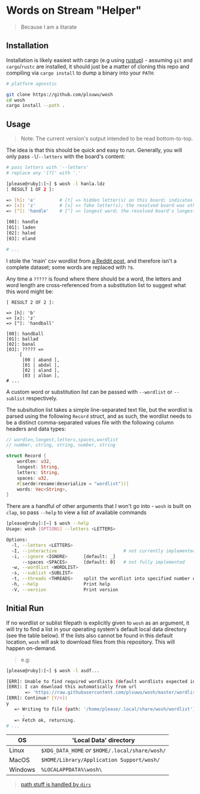 # Words on Stream "Helper"

> Because I am a litarate

## Installation

Installation is likely easiest with cargo (e.g using [rustup](https://rustup.rs/)) - assuming `git` and `cargo`/`rustc` are installed, it should
just be a matter of cloning this repo and compiling via `cargo install` to dump a binary into your `PATH`:

```bash
# platform agnostic

git clone https://github.com/plsuwu/wosh
cd wosh
cargo install --path .
```

## Usage

> Note: The current version's output intended to be read bottom-to-top.

The idea is that this should be quick and easy to run. Generally, you will only pass `-l`/`--letters` with the board's content:

```bash
# pass letters with '--letters'
# replace any '[?]' with '.'

[please@ruby]:[~] $ wosh -l hanla.ldz
[ RESULT 1 OF 2 ]:

=> [h]: 'e'         # [t] => hidden letter(s) on this board; indicates replacements for '[?]' letters
=> [x]: 'z'         # [x] => fake letter(s); the resolved board was otherwise valid without these letters
=> [^]: 'handle'    # [^] => longest word; the resolved board's longest word

[00]: handle
[01]: laden
[02]: haled
[03]: eland

# ...
```

I stole the 'main' csv wordlist from [a Reddit post](https://www.reddit.com/r/YouTubeGamers/comments/v0khwa/words_on_stream_dictionary/), and therefore isn't a complete dataset; 
some words are replaced with `?`s.

Any time a `?????` is found where there should be a word, the letters and word length are cross-referenced from a substitution list to suggest what this word might be:

```
[ RESULT 2 OF 2 ]:

=> [h]: 'b'
=> [x]: 'z'
=> [^]: 'handball'

[00]: handball
[01]: ballad
[02]: banal
[03]: ????? =>
     [
      [00 | aband ],
      [01 | abdal ],
      [02 | aland ],
      [03 | alban ],
# ...
```

A custom word or substitution list can be passed with `--wordlist` or `--sublist` respectively.

The subsitution list takes a simple line-separated text file, but the wordlist is parsed using the following `Record` struct, and as such, the wordlist needs to be a distinct 
comma-separated values file with the following column headers and data types:

```rust
// wordlen,longest,letters,spaces,wordlist
// number, string, string, number, string

struct Record {
    wordlen: u32,
    longest: String,
    letters: String,
    spaces: u32,
    #[serde(rename(deserialize = "wordlist"))]
    words: Vec<String>,
}
```

There are a handful of other arguments that I won't go into - `wosh` is built on `clap`, so pass `--help` to view a list of available commands

```bash
[please@ruby]:[~] $ wosh --help
Usage: wosh [OPTIONS] --letters <LETTERS>

Options:
  -l, --letters <LETTERS>
  -I, --interactive                         # not currently implemented
  -i, --ignore <IGNORE>      [default: _]
      --spaces <SPACES>      [default: 0]   # not fully implemented
  -w, --wordlist <WORDLIST>
  -s, --sublist <SUBLIST>
  -t, --threads <THREADS>    split the wordlist into specified number of chunks to be processed in their own threads. [default: 15]
  -h, --help                 Print help
  -V, --version              Print version
```

## Initial Run

If no wordlist or sublist filepath is explicitly given to `wosh` as an argument, it will try to find a list in your operating system's default local data directory (see the 
table below). If the lists also cannot be found in this default location, `wosh` will ask to download files from this repository. This will happen on-demand.

> e.g:

```bash
[please@ruby]:[~] $ wosh -l asdf...

[ERR]: Unable to find required wordlists (default wordlists expected in directory '/home/please/.local/share/wosh').
[ERR]: I can download this automatically from url
       => 'https://raw.githubusercontent.com/plsuwu/wosh/master/wordlist'
[ERR]: Continue? [Y/n]:
y
   => Writing to file (path: '/home/please/.local/share/wosh/wordlist'):
      .
   => Fetch ok, returning.
# ...
```

|**OS** |**'Local Data' directory** |
|--- |--- |
|Linux |`$XDG_DATA_HOME` _or_ `$HOME/.local/share/wosh/` |
|MacOS |`$HOME/Library/Application Support/wosh/` |
|Windows |`%LOCALAPPDATA%\wosh\` |

> [path stuff is handled by `dirs`](https://crates.io/crates/dirs)
